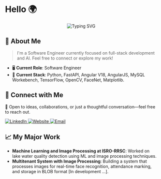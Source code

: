 # Hello 🌍
<!--
<p align="center">
  <img src="https://readme-typing-svg.demolab.com?font=Orbitron&size=20&pause=1000&color=58A6FF&center=true&lines=Hi+there!+I'm+Prithviraj+Sawant.;Software+Engineer+%7C+AI+Enthusiast+%7C+Full-Stack+Dev;Let's+build+the+future+together!" alt="Typing SVG" />
</p> -->

<p align="center">
  <img src="https://readme-typing-svg.demolab.com?font=Press+Start+2P&size=25&duration=2000&pause=800&color=FFC300&center=true&width=1500&lines=Hi+there!+I'm+Prithviraj+Sawant.;Software+Engineer;Let's+build+the+future+together!" alt="Typing SVG" />
</p>

## 🚀 About Me
> I'm a Software Engineer currently focused on full-stack development and AI. Feel free to connect or explore my work!

- 🖥️ **Current Role**: Software Engineer
- 🔧 **Current Stack**: Python, FastAPI, Angular V18, AngularJS, MySQL Workebench, TensorFlow, OpenCV, FaceNet, Matplotlib.

## 💼 Connect with Me
🤝 Open to ideas, collaborations, or just a thoughtful conversation—feel free to reach out.

<div align="left">
  <a href="https://www.linkedin.com/in/prithvirajsawant">
    <img src="https://img.shields.io/badge/Click%20here-blue?logo=linkedin&label=Linkedin&link=https%3A%2F%2Fprithvirajsawant.github.io%2F" alt="LinkedIn" />
  </a>
  <a href="https://prithvirajsawant.github.io/">
    <img src="https://img.shields.io/badge/build-Click%20here-brightgreen?label=Portfolio%20&link=https%3A%2F%2Fprithvirajsawant.github.io%2F" alt="Website" />
  </a>
  <a href="mailto:prithvirajsawant15@gmail.com">
    <img src="https://img.shields.io/badge/Click%20here-red?label=Send%20an%20Email" alt="Email" />
  </a>
</div>

<!-- [📫 Email me](mailto:prithvirajsawant15@gmail.com)-->


## 📈 My Major Work

- **Machine Learning and Image Processing at ISRO-RRSC**: Worked on lake water quality detection using ML and image processing techniques.
- **Multitenant System with Image Processing**: Building a system that processes images for real-time face recognition, attendance marking, and storage in BLOB format [In development ...].
